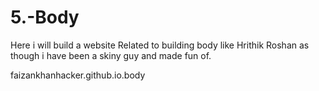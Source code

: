 # 5.-Body
Here i will build a website Related to building body like Hrithik Roshan as though i have been a skiny guy and made fun of.

faizankhanhacker.github.io.body
